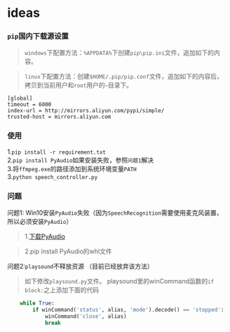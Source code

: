 # ideas

### `pip`国内下载源设置

> `windows`下配置方法：`%APPDATA%`下创建`pip\pip.ini`文件，追加如下的内容。

> `linux`下配置方法：创建`$HOME/.pip/pip.conf`文件，追加如下的内容后，拷贝到当前用户和`root`用户的`~`目录下。
```
[global]
timeout = 6000
index-url = http://mirrors.aliyun.com/pypi/simple/
trusted-host = mirrors.aliyun.com
```

### 使用
1.```pip install -r requirement.txt```  
2.```pip install PyAudio```如果安装失败，参照`问题1`解决  
3.将`ffmpeg.exe`的路径添加到系统环境变量`PATH`  
3.```python speech_controller.py```  

### 问题
问题1: Win10安装`PyAudio`失败（因为`SpeechRecognition`需要使用麦克风装置，所以必须安装`PyAudio`）

> 1.[下载PyAudio](https://www.lfd.uci.edu/~gohlke/pythonlibs/#pyaudio)

> 2.pip install PyAudio的whl文件


问题2:`playsound`不释放资源 （目前已经放弃该方法）
> 如下修改`playsound.py`文件。
playsound里的winCommand函数的```if block:```之上添加下面的代码
```python
    while True:
        if winCommand('status', alias, 'mode').decode() == 'stopped':
            winCommand('close', alias)
            break
```


